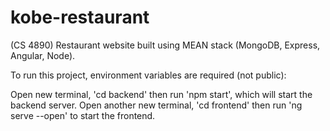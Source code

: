 # kobe-restaurant
(CS 4890) Restaurant website built using MEAN stack (MongoDB, Express, Angular, Node).

To run this project, environment variables are required (not public):

Open new terminal, 'cd backend' then run 'npm start', which will start the backend server.
Open another new terminal, 'cd frontend' then run 'ng serve --open' to start the frontend.
